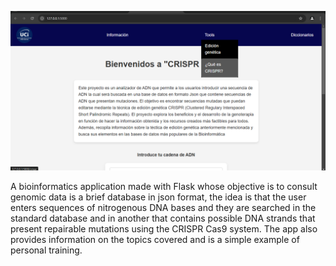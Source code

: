 

![A simple interface of this web](CRISPR_System/examples/inicio.png)

A bioinformatics application made with Flask whose objective is to consult genomic data is a brief database in json format, the idea is that the user enters sequences of nitrogenous DNA bases and they are searched in the standard database and in another that contains possible DNA strands that present repairable mutations using the CRISPR Cas9 system. The app also provides information on the topics covered and is a simple example of personal training.
